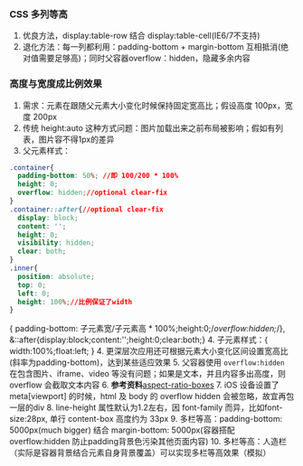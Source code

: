 ### CSS 多列等高

1. 优良方法，display:table-row 结合 display:table-cell(IE6/7不支持)
2. 退化方法：每一列都利用：padding-bottom + margin-bottom 互相抵消(绝对值需要足够高)；同时父容器overflow：hidden，隐藏多余内容

### 高度与宽度成比例效果

1. 需求：元素在跟随父元素大小变化时候保持固定宽高比；假设高度 100px，宽度 200px
2. 传统 height:auto 这种方式问题：图片加载出来之前布局被影响；假如有列表，图片容不得1px的差异
3. 父元素样式：

```css
.container{
  padding-bottom: 50%; //即 100/200 * 100%
  height: 0;
  overflow: hidden;//optional clear-fix
}
.container::after{//optional clear-fix
  display: block;
  content: '';
  height: 0;
  visibility: hidden;
  clear: both;
}
.inner{
  position: absolute;
  top: 0;
  left: 0;
  height: 100%;//比例保证了width
}
```
{ padding-bottom: 子元素宽/子元素高 * 100%;height:0;/*overflow:hidden;*/}, &::after{display:block;content:'';height:0;clear:both;}
4. 子元素样式：{ width:100%;float:left; }
4. 更深层次应用还可根据元素大小变化区间设置宽高比(斜率为padding-bottom)，达到某些适应效果
5. 父容器使用 `overflow:hidden` 在包含图片、iframe、video 等没有问题；如果是文本，并且内容多出高度，则 overflow 会截取文本内容 
6. **参考资料**[aspect-ratio-boxes](https://www.w3cplus.com/css/aspect-ratio-boxes.html)
7. iOS 设备设置了 meta\[viewport] 的时候，html 及 body 的 overflow hidden 会被忽略，故宜再包一层的div
8. line-height 属性默认为1.2左右，因 font-family 而异，比如font-size:28px, 单行 content-box 高度约为 33px
9. 多栏等高：padding-bottom: 5000px(much bigger) 结合 margin-bottom: 5000px(容器搭配 overflow:hidden 防止padding背景色污染其他页面内容)
10. 多栏等高：人造栏（实际是容器背景结合元素自身背景覆盖）可以实现多栏等高效果（模拟）
